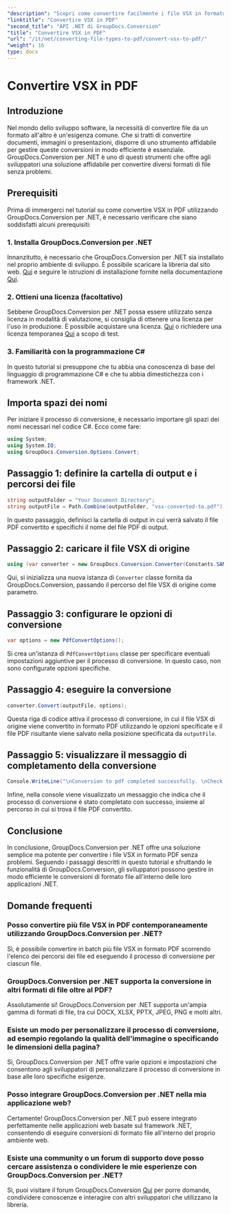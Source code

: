 ```yaml
---
"description": "Scopri come convertire facilmente i file VSX in formato PDF utilizzando GroupDocs.Conversion per .NET. Segui il nostro tutorial passo passo."
"linktitle": "Convertire VSX in PDF"
"second_title": "API .NET di GroupDocs.Conversion"
"title": "Convertire VSX in PDF"
"url": "/it/net/converting-file-types-to-pdf/convert-vsx-to-pdf/"
"weight": 16
type: docs
---
```

# Convertire VSX in PDF

## Introduzione
Nel mondo dello sviluppo software, la necessità di convertire file da un formato all'altro è un'esigenza comune. Che si tratti di convertire documenti, immagini o presentazioni, disporre di uno strumento affidabile per gestire queste conversioni in modo efficiente è essenziale. GroupDocs.Conversion per .NET è uno di questi strumenti che offre agli sviluppatori una soluzione affidabile per convertire diversi formati di file senza problemi.
## Prerequisiti
Prima di immergerci nel tutorial su come convertire VSX in PDF utilizzando GroupDocs.Conversion per .NET, è necessario verificare che siano soddisfatti alcuni prerequisiti:
### 1. Installa GroupDocs.Conversion per .NET
Innanzitutto, è necessario che GroupDocs.Conversion per .NET sia installato nel proprio ambiente di sviluppo. È possibile scaricare la libreria dal sito web. [Qui](https://releases.groupdocs.com/conversion/net/) e seguire le istruzioni di installazione fornite nella documentazione [Qui](https://tutorials.groupdocs.com/conversion/net/).
### 2. Ottieni una licenza (facoltativo)
Sebbene GroupDocs.Conversion per .NET possa essere utilizzato senza licenza in modalità di valutazione, si consiglia di ottenere una licenza per l'uso in produzione. È possibile acquistare una licenza. [Qui](https://purchase.groupdocs.com/buy) o richiedere una licenza temporanea [Qui](https://purchase.groupdocs.com/temporary-license/) a scopo di test.
### 3. Familiarità con la programmazione C#
In questo tutorial si presuppone che tu abbia una conoscenza di base del linguaggio di programmazione C# e che tu abbia dimestichezza con i framework .NET.

## Importa spazi dei nomi
Per iniziare il processo di conversione, è necessario importare gli spazi dei nomi necessari nel codice C#. Ecco come fare:

```csharp
using System;
using System.IO;
using GroupDocs.Conversion.Options.Convert;
```
## Passaggio 1: definire la cartella di output e i percorsi dei file
```csharp
string outputFolder = "Your Document Directory";
string outputFile = Path.Combine(outputFolder, "vsx-converted-to.pdf");
```
In questo passaggio, definisci la cartella di output in cui verrà salvato il file PDF convertito e specifichi il nome del file PDF di output.
## Passaggio 2: caricare il file VSX di origine
```csharp
using (var converter = new GroupDocs.Conversion.Converter(Constants.SAMPLE_VSX))
```
Qui, si inizializza una nuova istanza di `Converter` classe fornita da GroupDocs.Conversion, passando il percorso del file VSX di origine come parametro.
## Passaggio 3: configurare le opzioni di conversione
```csharp
var options = new PdfConvertOptions();
```
Si crea un'istanza di `PdfConvertOptions` classe per specificare eventuali impostazioni aggiuntive per il processo di conversione. In questo caso, non sono configurate opzioni specifiche.
## Passaggio 4: eseguire la conversione
```csharp
converter.Convert(outputFile, options);
```
Questa riga di codice attiva il processo di conversione, in cui il file VSX di origine viene convertito in formato PDF utilizzando le opzioni specificate e il file PDF risultante viene salvato nella posizione specificata da `outputFile`.
## Passaggio 5: visualizzare il messaggio di completamento della conversione
```csharp
Console.WriteLine("\nConversion to pdf completed successfully. \nCheck output in {0}", outputFolder);
```
Infine, nella console viene visualizzato un messaggio che indica che il processo di conversione è stato completato con successo, insieme al percorso in cui si trova il file PDF convertito.

## Conclusione
In conclusione, GroupDocs.Conversion per .NET offre una soluzione semplice ma potente per convertire i file VSX in formato PDF senza problemi. Seguendo i passaggi descritti in questo tutorial e sfruttando le funzionalità di GroupDocs.Conversion, gli sviluppatori possono gestire in modo efficiente le conversioni di formato file all'interno delle loro applicazioni .NET.
## Domande frequenti
### Posso convertire più file VSX in PDF contemporaneamente utilizzando GroupDocs.Conversion per .NET?
Sì, è possibile convertire in batch più file VSX in formato PDF scorrendo l'elenco dei percorsi dei file ed eseguendo il processo di conversione per ciascun file.
### GroupDocs.Conversion per .NET supporta la conversione in altri formati di file oltre al PDF?
Assolutamente sì! GroupDocs.Conversion per .NET supporta un'ampia gamma di formati di file, tra cui DOCX, XLSX, PPTX, JPEG, PNG e molti altri.
### Esiste un modo per personalizzare il processo di conversione, ad esempio regolando la qualità dell'immagine o specificando le dimensioni della pagina?
Sì, GroupDocs.Conversion per .NET offre varie opzioni e impostazioni che consentono agli sviluppatori di personalizzare il processo di conversione in base alle loro specifiche esigenze.
### Posso integrare GroupDocs.Conversion per .NET nella mia applicazione web?
Certamente! GroupDocs.Conversion per .NET può essere integrato perfettamente nelle applicazioni web basate sul framework .NET, consentendo di eseguire conversioni di formato file all'interno del proprio ambiente web.
### Esiste una community o un forum di supporto dove posso cercare assistenza o condividere le mie esperienze con GroupDocs.Conversion per .NET?
Sì, puoi visitare il forum GroupDocs.Conversion [Qui](https://forum.groupdocs.com/c/conversion/11) per porre domande, condividere conoscenze e interagire con altri sviluppatori che utilizzano la libreria.